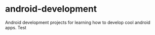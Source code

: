 # android-development
Android development projects for learning how to develop cool android apps.
Test